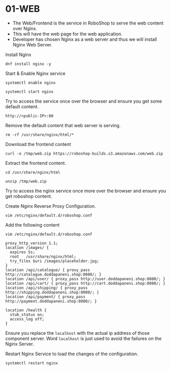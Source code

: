# 01-WEB

* The Web/Frontend is the service in RoboShop to serve the web content over Nginx. 
* This will have the web page for the web application.
* Developer has chosen Nginx as a web server and thus we will install Nginx Web Server. 
                 
Install Nginx 
```
dnf install nginx -y
```

Start & Enable Nginx service 
```
systemctl enable nginx
```
```
systemctl start nginx
```

Try to access the service once over the browser and ensure you get some default content.
```
http://<public-IP>:80
```

Remove the default content that web server is serving. 

```
rm -rf /usr/share/nginx/html/*
```

Download the frontend content

```
curl -o /tmp/web.zip https://roboshop-builds.s3.amazonaws.com/web.zip
```

Extract the frontend content.

```
cd /usr/share/nginx/html
```
```
unzip /tmp/web.zip
```

Try to access the nginx service once more over the browser and ensure you get roboshop content.

Create Nginx Reverse Proxy Configuration.

``` 
vim /etc/nginx/default.d/roboshop.conf 
```

Add the following content 
```
vim /etc/nginx/default.d/roboshop.conf 
```

```
proxy_http_version 1.1;
location /images/ {
  expires 5s;
  root   /usr/share/nginx/html;
  try_files $uri /images/placeholder.jpg;
}
location /api/catalogue/ { proxy_pass http://catalogue.doddapaneni.shop:8080/; }
location /api/user/ { proxy_pass http://user.doddapaneni.shop:8080/; }
location /api/cart/ { proxy_pass http://cart.doddapaneni.shop:8080/; }
location /api/shipping/ { proxy_pass http://shipping.doddapaneni.shop:8080/; }
location /api/payment/ { proxy_pass http://payment.doddapaneni.shop:8080/; }

location /health {
  stub_status on;
  access_log off;
}

```

Ensure you replace the `localhost` with the actual ip address of those component server. Word `localhost` is just used to avoid the failures on the Nginx Server.

Restart Nginx Service to load the changes of the configuration.

``` 
systemctl restart nginx 
```